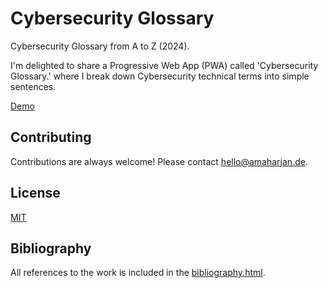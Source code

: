 # Cybersecurity Glossary
Cybersecurity Glossary from A to Z (2024).

I'm delighted to share a Progressive Web App (PWA) called 'Cybersecurity Glossary.' where I break down Cybersecurity technical terms into simple sentences.

[Demo](https://asis2016.github.io/Cybersecurity-Glossary/)

## Contributing
Contributions are always welcome! Please contact hello@amaharjan.de.

## License
[MIT](LICENSE)

## Bibliography

All references to the work is included in the [bibliography.html](bibliography.html).